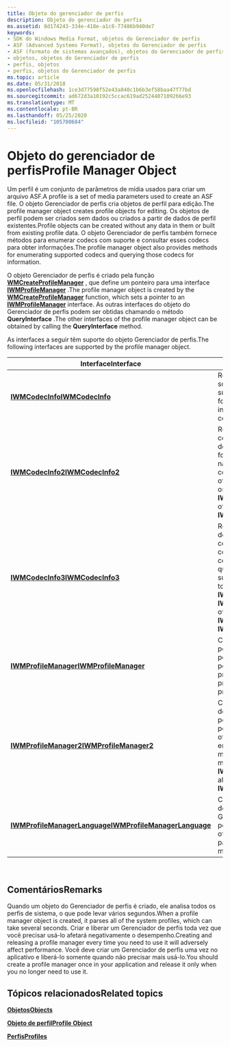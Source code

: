 ```yaml
---
title: Objeto do gerenciador de perfis
description: Objeto do gerenciador de perfis
ms.assetid: 8d174243-334e-418e-a1c8-77486b940de7
keywords:
- SDK do Windows Media Format, objetos do Gerenciador de perfis
- ASF (Advanced Systems Format), objetos do Gerenciador de perfis
- ASF (formato de sistemas avançados), objetos do Gerenciador de perfis
- objetos, objetos do Gerenciador de perfis
- perfis, objetos
- perfis, objetos do Gerenciador de perfis
ms.topic: article
ms.date: 05/31/2018
ms.openlocfilehash: 1ce3d77598f52e43a840c1b6b3ef58baa47f77bd
ms.sourcegitcommit: ad672d3a10192c5ccac619ad2524407109266e93
ms.translationtype: MT
ms.contentlocale: pt-BR
ms.lasthandoff: 05/25/2020
ms.locfileid: "105780684"
---
```

# <a name="profile-manager-object"></a><span data-ttu-id="f2caf-109">Objeto do gerenciador de perfis</span><span class="sxs-lookup"><span data-stu-id="f2caf-109">Profile Manager Object</span></span>

<span data-ttu-id="f2caf-110">Um perfil é um conjunto de parâmetros de mídia usados para criar um arquivo ASF.</span><span class="sxs-lookup"><span data-stu-id="f2caf-110">A profile is a set of media parameters used to create an ASF file.</span></span> <span data-ttu-id="f2caf-111">O objeto Gerenciador de perfis cria objetos de perfil para edição.</span><span class="sxs-lookup"><span data-stu-id="f2caf-111">The profile manager object creates profile objects for editing.</span></span> <span data-ttu-id="f2caf-112">Os objetos de perfil podem ser criados sem dados ou criados a partir de dados de perfil existentes.</span><span class="sxs-lookup"><span data-stu-id="f2caf-112">Profile objects can be created without any data in them or built from existing profile data.</span></span> <span data-ttu-id="f2caf-113">O objeto Gerenciador de perfis também fornece métodos para enumerar codecs com suporte e consultar esses codecs para obter informações.</span><span class="sxs-lookup"><span data-stu-id="f2caf-113">The profile manager object also provides methods for enumerating supported codecs and querying those codecs for information.</span></span>

<span data-ttu-id="f2caf-114">O objeto Gerenciador de perfis é criado pela função [**WMCreateProfileManager**](/previous-versions/windows/desktop/api/Wmsdkidl/nf-wmsdkidl-wmcreateprofilemanager) , que define um ponteiro para uma interface [**IWMProfileManager**](/previous-versions/windows/desktop/api/wmsdkidl/nn-wmsdkidl-iwmprofilemanager) .</span><span class="sxs-lookup"><span data-stu-id="f2caf-114">The profile manager object is created by the [**WMCreateProfileManager**](/previous-versions/windows/desktop/api/Wmsdkidl/nf-wmsdkidl-wmcreateprofilemanager) function, which sets a pointer to an [**IWMProfileManager**](/previous-versions/windows/desktop/api/wmsdkidl/nn-wmsdkidl-iwmprofilemanager) interface.</span></span> <span data-ttu-id="f2caf-115">As outras interfaces do objeto do Gerenciador de perfis podem ser obtidas chamando o método **QueryInterface** .</span><span class="sxs-lookup"><span data-stu-id="f2caf-115">The other interfaces of the profile manager object can be obtained by calling the **QueryInterface** method.</span></span>

<span data-ttu-id="f2caf-116">As interfaces a seguir têm suporte do objeto Gerenciador de perfis.</span><span class="sxs-lookup"><span data-stu-id="f2caf-116">The following interfaces are supported by the profile manager object.</span></span>



| <span data-ttu-id="f2caf-117">Interface</span><span class="sxs-lookup"><span data-stu-id="f2caf-117">Interface</span></span>                                                      | <span data-ttu-id="f2caf-118">Descrição</span><span class="sxs-lookup"><span data-stu-id="f2caf-118">Description</span></span>                                                                                                                                  |
|----------------------------------------------------------------|----------------------------------------------------------------------------------------------------------------------------------------------|
| [<span data-ttu-id="f2caf-119">**IWMCodecInfo**</span><span class="sxs-lookup"><span data-stu-id="f2caf-119">**IWMCodecInfo**</span></span>](/previous-versions/windows/desktop/api/wmsdkidl/nn-wmsdkidl-iwmcodecinfo)                           | <span data-ttu-id="f2caf-120">Recupera informações sobre os codecs com suporte e seus formatos.</span><span class="sxs-lookup"><span data-stu-id="f2caf-120">Retrieves information about supported codecs and their formats.</span></span>                                                                              |
| [<span data-ttu-id="f2caf-121">**IWMCodecInfo2**</span><span class="sxs-lookup"><span data-stu-id="f2caf-121">**IWMCodecInfo2**</span></span>](/previous-versions/windows/desktop/api/wmsdkidl/nn-wmsdkidl-iwmcodecinfo2)                         | <span data-ttu-id="f2caf-122">Recupera os nomes dos codecs com suporte e as descrições de seus formatos.</span><span class="sxs-lookup"><span data-stu-id="f2caf-122">Retrieves the names of the supported codecs and the descriptions of their formats.</span></span> <span data-ttu-id="f2caf-123">Herda todos os métodos de **IWMCodecInfo**.</span><span class="sxs-lookup"><span data-stu-id="f2caf-123">Inherits all of the methods of **IWMCodecInfo**.</span></span>          |
| [<span data-ttu-id="f2caf-124">**IWMCodecInfo3**</span><span class="sxs-lookup"><span data-stu-id="f2caf-124">**IWMCodecInfo3**</span></span>](/previous-versions/windows/desktop/api/wmsdkidl/nn-wmsdkidl-iwmcodecinfo3)                         | <span data-ttu-id="f2caf-125">Recupera as propriedades do codec e os codecs de consultas para recursos com suporte.</span><span class="sxs-lookup"><span data-stu-id="f2caf-125">Retrieves codec properties and queries codecs for supported features.</span></span> <span data-ttu-id="f2caf-126">Herda todos os métodos de **IWMCodecInfo** e **IWMCodecInfo2**.</span><span class="sxs-lookup"><span data-stu-id="f2caf-126">Inherits all of the methods of **IWMCodecInfo** and **IWMCodecInfo2**.</span></span> |
| [<span data-ttu-id="f2caf-127">**IWMProfileManager**</span><span class="sxs-lookup"><span data-stu-id="f2caf-127">**IWMProfileManager**</span></span>](/previous-versions/windows/desktop/api/wmsdkidl/nn-wmsdkidl-iwmprofilemanager)                 | <span data-ttu-id="f2caf-128">Cria novos perfis, carrega perfis existentes e salva perfis personalizados.</span><span class="sxs-lookup"><span data-stu-id="f2caf-128">Creates new profiles, loads existing profiles, and saves custom profiles.</span></span>                                                                    |
| [<span data-ttu-id="f2caf-129">**IWMProfileManager2**</span><span class="sxs-lookup"><span data-stu-id="f2caf-129">**IWMProfileManager2**</span></span>](/previous-versions/windows/desktop/api/wmsdkidl/nn-wmsdkidl-iwmprofilemanager2)               | <span data-ttu-id="f2caf-130">Controla a versão dos perfis de sistema enumerados pelo Gerenciador de perfis.</span><span class="sxs-lookup"><span data-stu-id="f2caf-130">Controls the version of system profiles enumerated by the profile manager.</span></span> <span data-ttu-id="f2caf-131">Herda todos os métodos de **IWMProfileManager**.</span><span class="sxs-lookup"><span data-stu-id="f2caf-131">Inherits all of the methods of **IWMProfileManager**.</span></span>             |
| [<span data-ttu-id="f2caf-132">**IWMProfileManagerLanguage**</span><span class="sxs-lookup"><span data-stu-id="f2caf-132">**IWMProfileManagerLanguage**</span></span>](/previous-versions/windows/desktop/api/wmsdkidl/nn-wmsdkidl-iwmprofilemanagerlanguage) | <span data-ttu-id="f2caf-133">Controla o idioma dos perfis de sistema analisados pelo Gerenciador de perfis.</span><span class="sxs-lookup"><span data-stu-id="f2caf-133">Controls the language of the system profiles parsed by the profile manager.</span></span>                                                                  |



 

## <a name="remarks"></a><span data-ttu-id="f2caf-134">Comentários</span><span class="sxs-lookup"><span data-stu-id="f2caf-134">Remarks</span></span>

<span data-ttu-id="f2caf-135">Quando um objeto do Gerenciador de perfis é criado, ele analisa todos os perfis de sistema, o que pode levar vários segundos.</span><span class="sxs-lookup"><span data-stu-id="f2caf-135">When a profile manager object is created, it parses all of the system profiles, which can take several seconds.</span></span> <span data-ttu-id="f2caf-136">Criar e liberar um Gerenciador de perfis toda vez que você precisar usá-lo afetará negativamente o desempenho.</span><span class="sxs-lookup"><span data-stu-id="f2caf-136">Creating and releasing a profile manager every time you need to use it will adversely affect performance.</span></span> <span data-ttu-id="f2caf-137">Você deve criar um Gerenciador de perfis uma vez no aplicativo e liberá-lo somente quando não precisar mais usá-lo.</span><span class="sxs-lookup"><span data-stu-id="f2caf-137">You should create a profile manager once in your application and release it only when you no longer need to use it.</span></span>

## <a name="related-topics"></a><span data-ttu-id="f2caf-138">Tópicos relacionados</span><span class="sxs-lookup"><span data-stu-id="f2caf-138">Related topics</span></span>

<dl> <dt>

[<span data-ttu-id="f2caf-139">**Objetos**</span><span class="sxs-lookup"><span data-stu-id="f2caf-139">**Objects**</span></span>](objects.md)
</dt> <dt>

[<span data-ttu-id="f2caf-140">**Objeto de perfil**</span><span class="sxs-lookup"><span data-stu-id="f2caf-140">**Profile Object**</span></span>](profile-object.md)
</dt> <dt>

[<span data-ttu-id="f2caf-141">**Perfis**</span><span class="sxs-lookup"><span data-stu-id="f2caf-141">**Profiles**</span></span>](profiles.md)
</dt> </dl>

 

 





